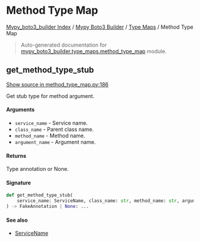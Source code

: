 # Method Type Map

[Mypy_boto3_builder Index](../../README.md#mypy_boto3_builder-index) / [Mypy Boto3 Builder](../index.md#mypy-boto3-builder) / [Type Maps](./index.md#type-maps) / Method Type Map

> Auto-generated documentation for [mypy_boto3_builder.type_maps.method_type_map](https://github.com/youtype/mypy_boto3_builder/blob/main/mypy_boto3_builder/type_maps/method_type_map.py) module.

## get_method_type_stub

[Show source in method_type_map.py:186](https://github.com/youtype/mypy_boto3_builder/blob/main/mypy_boto3_builder/type_maps/method_type_map.py#L186)

Get stub type for method argument.

#### Arguments

- `service_name` - Service name.
- `class_name` - Parent class name.
- `method_name` - Method name.
- `argument_name` - Argument name.

#### Returns

Type annotation or None.

#### Signature

```python
def get_method_type_stub(
    service_name: ServiceName, class_name: str, method_name: str, argument_name: str
) -> FakeAnnotation | None: ...
```

#### See also

- [ServiceName](../service_name.md#servicename)
